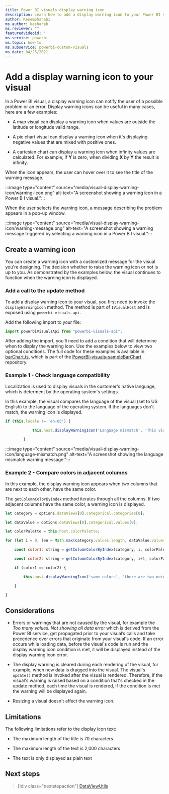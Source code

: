 ```yaml
---
title: Power BI visuals display warning icon
description: Learn how to add a display warning icon to your Power BI visual.
author: KesemSharabi
ms.author: kesharab
ms.reviewer: ""
featuredvideoid: ''
ms.service: powerbi
ms.topic: how-to
ms.subservice: powerbi-custom-visuals
ms.date: 04/25/2021
---
```


# Add a display warning icon to your visual

In a Power BI visual, a display warning icon can notify the user of a possible problem or an error. Display warning icons can be useful in many cases, here are a few examples:

* A map  visual can display a warning icon when values are outside the latitude or longitude valid range.

* A pie chart visual can display a warning icon when it's displaying negative values that are mixed with positive ones.

* A cartesian chart can display a warning icon when infinity values are calculated. For example, if **Y** is zero, when dividing **X** by **Y** the result is infinity.

When the icon appears, the user can hover over it to see the title of the warning message.

:::image type="content" source="media/visual-display-warning-icon/warning-icon.png" alt-text="A screenshot showing a warning icon in a Power B I visual.":::

When the user selects the warning icon, a message describing the problem appears in a pop-up window.

:::image type="content" source="media/visual-display-warning-icon/warning-message.png" alt-text="A screenshot showing a warning message triggered by selecting a warning icon in a Power B I visual.":::

## Create a warning icon

You can create a warning icon with a customized message for the visual you're designing. The decision whether to raise the warning icon or not is up to you. As demonstrated by the examples below, the visual continues to function when the warning icon is displayed.

### Add a call to the update method

To add a display warning icon to your visual, you first need to invoke the `displayWarningIcon` method. The method is part of `IVisualHost` and is exposed using `powerbi-visuals-api`.

Add the following import to your file:

```javascript
import powerbiVisualsApi from "powerbi-visuals-api"; 
```

After adding the import, you'll need to add a condition that will determine when to display the warning icon. Use the examples below to view two optional conditions. The full code for these examples is available in [barChart.ts](https://github.com/microsoft/PowerBI-visuals-sampleBarChart/blob/master/src/barChart.ts), which is part of the [PowerBI-visuals-sampleBarChart](https://github.com/microsoft/PowerBI-visuals-sampleBarChart)  repository.

### Example 1 - Check language compatibility

Localization is used to display visuals in the customer's native language, which is determent by the operating system's settings.

In this example, the visual compares the language of the visual (set to US English) to the language of the operating system. If the languages don't match, the warning icon is displayed.

```javascript
if (this.locale != 'en-US') { 

            this.host.displayWarningIcon('Language mismatch', 'This visual does not support languages other than english. Please use US english as your browser language.'); 

        }
```

:::image type="content" source="media/visual-display-warning-icon/language-mismatch.png" alt-text="A screenshot showing the language mismatch warning message.":::

### Example 2 - Compare colors in adjacent columns  

In this example, the display warning icon appears when two columns that are next to each other, have the same color.

The `getColumnColorByIndex` method iterates through all the columns. If two adjacent columns have the same color, a warning icon is displayed.  

```javascript
let category = options.dataViews[0].categorical.categories[0]; 

let dataValue = options.dataViews[0].categorical.values[0]; 

let colorPalette = this.host.colorPalette; 

for (let i = 0, len = Math.max(category.values.length, dataValue.values.length); i < len-1; i++) { 

    const color1: string = getColumnColorByIndex(category, i, colorPalette); 

    const color2: string = getColumnColorByIndex(category, i+1, colorPalette); 

    if (color1 == color2) { 

        this.host.displayWarningIcon('same colors', 'there are two neighbor columns with the same color. please use the data color property to change it.'); 

    } 

} 
```

## Considerations

* Errors or warnings that are not caused by the visual, for example the *Too many values. Not showing all data* error which is derived from the Power BI service, get propagated prior to your visual’s calls and take precedence over errors that originate from your visual's code. If an error occurs while loading data, before the visual's code is run and the display warning icon condition is met, it will be displayed instead of the display warning icon error. 

* The display warning is cleared during each rendering of the visual, for example, when new data is dragged into the visual. The visual's `update()` method is invoked after the visual is rendered. Therefore, if the visual's warning is raised based on a condition that's checked in the update method, each time the visual is rendered, if the condition is met the warning will be displayed again.

* Resizing a visual doesn't affect the warning icon.

## Limitations

The following limitations refer to the display icon text:

* The maximum length of the title is 70 characters

* The maximum length of the text is 2,000 characters

* The text is only displayed as plain text

## Next steps

>[!div class="nextstepaction"]
>[DataViewUtils](utils-dataview.md)
